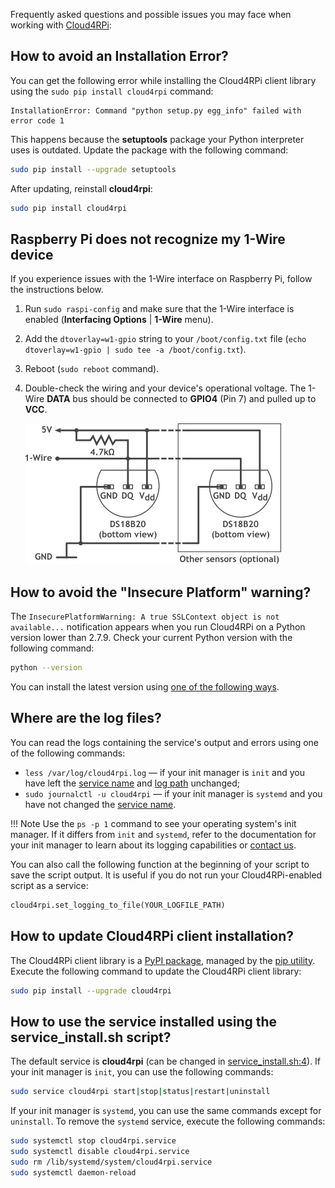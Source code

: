Frequently asked questions and possible issues you may face when working with [Cloud4RPi](https://cloud4rpi.io):

## How to avoid an Installation Error?

You can get the following error while installing the Cloud4RPi client library using the `sudo pip install cloud4rpi` command:

```
InstallationError: Command "python setup.py egg_info" failed with error code 1
```

This happens because the **setuptools** package your Python interpreter uses is outdated. Update the package with the following command:

```sh
sudo pip install --upgrade setuptools
```

After updating, reinstall **cloud4rpi**:

```sh
sudo pip install cloud4rpi
```

## Raspberry Pi does not recognize my 1-Wire device

If you experience issues with the 1-Wire interface on Raspberry Pi, follow the instructions below.

1. Run `sudo raspi-config` and make sure that the 1-Wire interface is enabled (**Interfacing Options** | **1-Wire** menu).
2. Add the `dtoverlay=w1-gpio` string to your `/boot/config.txt` file (`echo dtoverlay=w1-gpio | sudo tee -a /boot/config.txt`).
3. Reboot (`sudo reboot` command).
4. Double-check the wiring and your device's operational voltage. The 1-Wire **DATA** bus should be connected to **GPIO4** (Pin 7) and pulled up to **VCC**.

    ![](/res/ds18b20.png)

## How to avoid the "Insecure Platform" warning?

The `InsecurePlatformWarning: A true SSLContext object is not available...` notification appears when you run Cloud4RPi on a Python version lower than 2.7.9. Check your current Python version with the following command:

```sh
python --version
```

You can install the latest version using [one of the following ways](https://docs.python.org/2/using/index.html).

## Where are the log files?

You can read the logs containing the service's output and errors using one of the following commands:

* `less /var/log/cloud4rpi.log` — if your init manager is `init` and you have left the [service name](https://github.com/cloud4rpi/cloud4rpi/blob/master/service_install.sh#L4) and [log path](https://github.com/cloud4rpi/cloud4rpi/blob/master/service_install.sh#L55) unchanged;
* `sudo journalctl -u cloud4rpi` — if your init manager is `systemd` and you have not changed the [service name](https://github.com/cloud4rpi/cloud4rpi/blob/master/service_install.sh#L4).


!!! Note
    Use the `ps -p 1` command to see your operating system's init manager. If it differs from `init` and `systemd`, refer to the documentation for your init manager to learn about its logging capabilities or [contact us](https://cloud4rpi.answerdesk.io/).

You can also call the following function at the beginning of your script to save the script output. It is useful if you do not run your Cloud4RPi-enabled script as a service:

```python
cloud4rpi.set_logging_to_file(YOUR_LOGFILE_PATH)
```

## How to update Cloud4RPi client installation?

The Cloud4RPi client library is a [PyPI package](https://pypi.python.org/pypi/cloud4rpi), managed by the [pip utility](https://pip.pypa.io/en/stable/). Execute the following command to update the Cloud4RPi client library:

```sh
sudo pip install --upgrade cloud4rpi
```

## How to use the service installed using the service_install.sh script?

The default service is **cloud4rpi** (can be changed in [service_install.sh:4](https://github.com/cloud4rpi/cloud4rpi/blob/master/service_install.sh#L4)). If your init manager is `init`, you can use the following commands:

```sh
sudo service cloud4rpi start|stop|status|restart|uninstall
```

If your init manager is `systemd`, you can use the same commands except for `uninstall`. To remove the `systemd` service, execute the following commands:

```sh
sudo systemctl stop cloud4rpi.service
sudo systemctl disable cloud4rpi.service
sudo rm /lib/systemd/system/cloud4rpi.service
sudo systemctl daemon-reload
```
